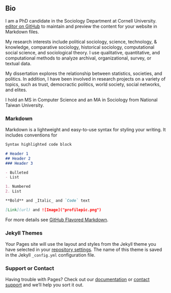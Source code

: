 ## Bio

I am a PhD candidate in the Sociology Department at Cornell University. [editor on GitHub](https://github.com/jingmaoho/jingmaoho.github.io/edit/master/index.md) to maintain and preview the content for your website in Markdown files.

My research interests include political sociology, science, technology, & knowledge, comparative sociology, historical sociology, computational social science, and sociological theory. I use qualitative, quantitative, and computational methods to analyze archival, organizational, survey, or textual data. 

My dissertation explores the relationship between statistics, societies, and politics. In addition, I have been involved in research projects on a variety of topics, such as trust, democractic politics, world society, social networks, and elites.

I hold an MS in Computer Science and an MA in Sociology from National Taiwan University. 


### Markdown

Markdown is a lightweight and easy-to-use syntax for styling your writing. It includes conventions for

```markdown
Syntax highlighted code block

# Header 1
## Header 2
### Header 3

- Bulleted
- List

1. Numbered
2. List

**Bold** and _Italic_ and `Code` text

[Link](url) and ![Image]("profilepic.png")
```

For more details see [GitHub Flavored Markdown](https://guides.github.com/features/mastering-markdown/).

### Jekyll Themes

Your Pages site will use the layout and styles from the Jekyll theme you have selected in your [repository settings](https://github.com/jingmaoho/jingmaoho.github.io/settings). The name of this theme is saved in the Jekyll `_config.yml` configuration file.

### Support or Contact

Having trouble with Pages? Check out our [documentation](https://help.github.com/categories/github-pages-basics/) or [contact support](https://github.com/contact) and we’ll help you sort it out.
